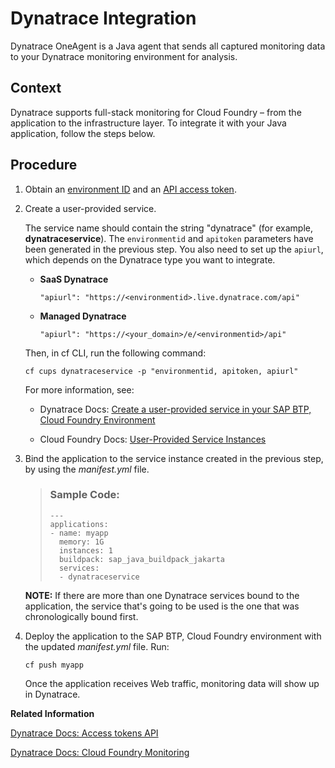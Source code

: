 <!-- loio1610eac123c04d07babaf89c47d82c91 -->

# Dynatrace Integration

Dynatrace OneAgent is a Java agent that sends all captured monitoring data to your Dynatrace monitoring environment for analysis.



<a name="loio1610eac123c04d07babaf89c47d82c91__context_p1l_rrd_p2b"/>

## Context

Dynatrace supports full-stack monitoring for Cloud Foundry – from the application to the infrastructure layer. To integrate it with your Java application, follow the steps below.



<a name="loio1610eac123c04d07babaf89c47d82c91__steps_w3f_srd_p2b"/>

## Procedure

1.  Obtain an [environment ID](https://docs.dynatrace.com/docs/get-started/monitoring-environment#environment-id) and an [API access token](https://docs.dynatrace.com/docs/manage/access-control/access-tokens#create-api-token).

2.  Create a user-provided service.

    The service name should contain the string "dynatrace" \(for example, **dynatraceservice**\). The `environmentid` and `apitoken` parameters have been generated in the previous step. You also need to set up the `apiurl`, which depends on the Dynatrace type you want to integrate.

    -   **SaaS Dynatrace**

        ```
        "apiurl": "https://<environmentid>.live.dynatrace.com/api"
        ```

    -   **Managed Dynatrace**

        ```
        "apiurl": "https://<your_domain>/e/<environmentid>/api"
        ```


    Then, in cf CLI, run the following command:

    ```
    cf cups dynatraceservice -p "environmentid, apitoken, apiurl"
    ```

    For more information, see:

    -   Dynatrace Docs: [Create a user-provided service in your SAP BTP, Cloud Foundry Environment](https://www.dynatrace.com/support/help/setup-and-configuration/setup-on-container-platforms/cloud-foundry/deploy-oneagent-on-sap-cloud-platform-for-application-only-monitoring#create-a-user-provided-service-in-your-sap-btp-cloud-foundry-environment)

    -   Cloud Foundry Docs: [User-Provided Service Instances](https://docs.cloudfoundry.org/devguide/services/user-provided.html)


3.  Bind the application to the service instance created in the previous step, by using the *manifest.yml* file.

    > ### Sample Code:  
    > ```
    > ---
    > applications:
    > - name: myapp
    >   memory: 1G
    >   instances: 1
    >   buildpack: sap_java_buildpack_jakarta
    >   services:
    >   - dynatraceservice
    > ```

    **NOTE:** If there are more than one Dynatrace services bound to the application, the service that's going to be used is the one that was chronologically bound first.

4.  Deploy the application to the SAP BTP, Cloud Foundry environment with the updated *manifest.yml* file. Run:

    ```
    cf push myapp
    ```

    Once the application receives Web traffic, monitoring data will show up in Dynatrace.


**Related Information**  


[Dynatrace Docs: Access tokens API](https://docs.dynatrace.com/docs/dynatrace-api/environment-api/tokens-v2/api-tokens/get-all)

[Dynatrace Docs: Cloud Foundry Monitoring](https://docs.dynatrace.com/docs/platform-modules/infrastructure-monitoring/container-platform-monitoring/cloud-foundry-monitoring)

